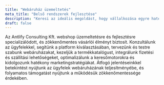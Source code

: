 ```yaml
---
title: "Webáruház üzemeltetés"
meta_title: "Belső rendszerek fejlesztése"
description: "Keresi az ideális megoldást, hogy vállalkozása egyre hatékonyabban működjön?"
draft: false
---
```


Az Antlify Consulting Kft. webshop üzemeltetésre és fejlesztésre specializálódott, és zökkenőmentes vásárlói élményt biztosít. Konzultálunk az ügyfelekkel, segítünk a platform kiválasztásában, tervezünk és testre szabunk webáruházakat, kezeljük a termékkatalógust, integrálunk fizetési és szállítási lehetőségeket, optimalizálunk a keresőmotorokra és kidolgozunk hatékony marketingstratégiákat. Átfogó jelentéseinkkel betekintést nyújtunk az ügyfelek webáruházának teljesítményébe, és folyamatos támogatást nyújtunk a működésük zökkenőmentessége érdekében.

